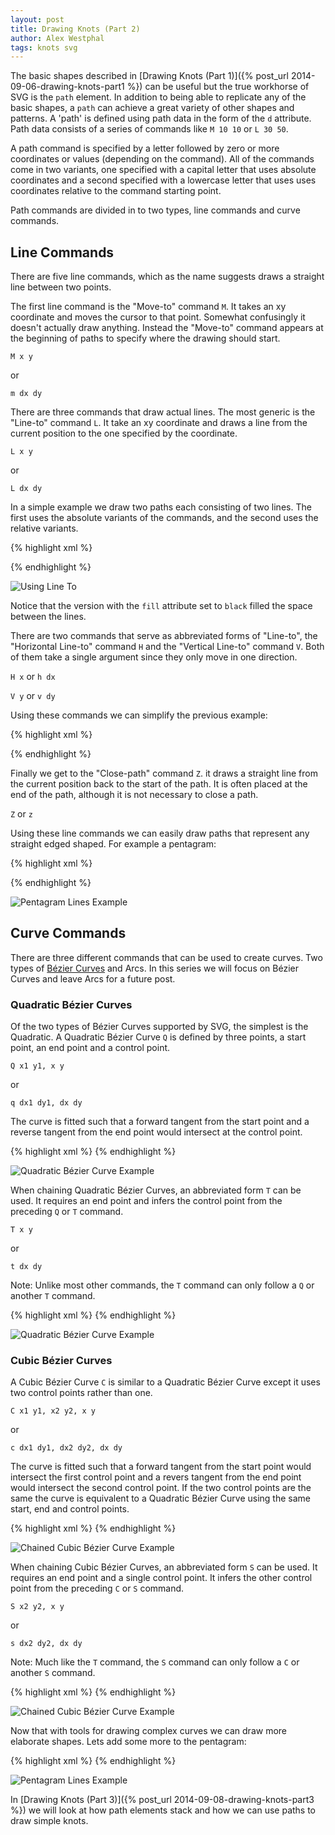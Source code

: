 ```yaml
---
layout: post
title: Drawing Knots (Part 2)
author: Alex Westphal
tags: knots svg
---
```



The basic shapes described in [Drawing Knots (Part 1)]({% post_url 2014-09-06-drawing-knots-part1 %}) can be useful but
the true workhorse of SVG is the `path` element. In addition to being able to replicate any of the basic shapes, a
`path` can achieve a great variety of other shapes and patterns. A 'path' is defined using path data in the form of the
`d` attribute. Path data consists of a series of commands like `M 10 10` or `L 30 50`.

A path command is specified by a letter followed by zero or more coordinates or values (depending on the command). All
of the commands come in two variants, one specified with a capital letter that uses absolute coordinates and a second
specified with a lowercase letter that uses uses coordinates relative to the command starting point.

Path commands are divided in to two types, line commands and curve commands.


## Line Commands

There are five line commands, which as the name suggests draws a straight line between two points.

The first line command is the "Move-to" command `M`. It takes an xy coordinate and moves the cursor to that point.
Somewhat confusingly it doesn't actually draw anything. Instead the "Move-to" command appears at the beginning of paths
to specify where the drawing should start.

`M x y`

or

`m dx dy`

There are three commands that draw actual lines. The most generic is the "Line-to" command `L`. It take an xy coordinate
and draws a line from the current position to the one specified by the coordinate.

`L x y`

or

`L dx dy`

In a simple example we draw two paths each consisting of two lines. The first uses the absolute variants of the
commands, and the second uses the relative variants.

{% highlight xml %}
<path d="M 20 20 L 80 20 L 80 80" fill="black"/>

<path d="m 120 20 l 60 0 l 0 60" stroke="black" fill="transparent"/>
{% endhighlight %}

![Using Line To](/knots/drawing/lines.svg)

Notice that the version with the `fill` attribute set to `black` filled the space between the lines.

There are two commands that serve as abbreviated forms of "Line-to", the "Horizontal Line-to" command `H` and the
"Vertical Line-to" command `V`. Both of them take a single argument since they only move in one direction.

`H x` or `h dx`

`V y` or `v dy`

Using these commands we can simplify the previous example:

{% highlight xml %}
<path d="M 20 20 H 80 V 80" fill="black"/>

<path d="m 120 20 h 60 v 60" stroke="black" fill="transparent"/>
{% endhighlight %}

Finally we get to the "Close-path" command `Z`. it draws a straight line from the current position back to the start of
the path. It is often placed at the end of the path, although it is not necessary to close a path.

`Z` or `z`

Using these line commands we can easily draw paths that represent any straight edged shaped. For example a pentagram:

{% highlight xml %}
<path d="M 100 20 L 118 74 L 72 40 H 128 L 82 74 Z" stroke="black" fill="transparent"/>

{% endhighlight %}

![Pentagram Lines Example](/knots/drawing/pentagram1.svg)


## Curve Commands

There are three different commands that can be used to create curves. Two types of
[Bézier Curves](http://en.wikipedia.org/wiki/Bézier_curve) and Arcs. In this series we will focus on Bézier Curves and
leave Arcs for a future post.


### Quadratic Bézier Curves

Of the two types of Bézier Curves supported by SVG, the simplest is the Quadratic. A Quadratic Bézier Curve `Q` is
defined by three points, a start point, an end point and a control point.

`Q x1 y1, x y`

or

`q dx1 dy1, dx dy`

The curve is fitted such that a forward tangent from the start point and a reverse tangent from the end point would
intersect at the control point.

{% highlight xml %}
<path d="M 50 60 Q 100 20, 150 60" stroke="black" fill="transparent"/>
{% endhighlight %}

![Quadratic Bézier Curve Example](/knots/drawing/quadratic-bezier1.svg)

When chaining Quadratic Bézier Curves, an abbreviated form `T` can be used. It requires an end point and infers the
control point from the preceding `Q` or `T` command.

`T x y`

or

`t dx dy`

Note: Unlike most other commands, the `T` command can only follow a `Q` or another `T` command.

{% highlight xml %}
<path d="M 50 30 Q 100 20, 100 50 T 150 70" stroke="black" fill="transparent"/>
{% endhighlight %}

![Quadratic Bézier Curve Example](/knots/drawing/quadratic-bezier2.svg)


### Cubic Bézier Curves

A Cubic Bézier Curve `C` is similar to a Quadratic Bézier Curve except it uses two control points rather than one.


`C x1 y1, x2 y2, x y`

or

`c dx1 dy1, dx2 dy2, dx dy`

The curve is fitted such that a forward tangent from the start point would intersect the first control point and a
revers tangent from the end point would intersect the second control point. If the two control points are the same the
curve is equivalent to a Quadratic Bézier Curve using the same start, end and control points.

{% highlight xml %}
<path d="M 50 50 C 100 25, 100 75, 150 50" stroke="black" fill="transparent"/>
{% endhighlight %}

![Chained Cubic Bézier Curve Example](/knots/drawing/cubic-bezier1.svg)

When chaining Cubic Bézier Curves, an abbreviated form `S` can be used. It requires an end point and a single control
point. It infers the other control point from the preceding `C` or `S` command.

`S x2 y2, x y`

or

`s dx2 dy2, dx dy`

Note: Much like the `T` command, the `S` command can only follow a `C` or another `S` command.

{% highlight xml %}
<path d="M 30 50 C 65 25, 65 75, 100 50 S 135 75, 170 50" stroke="black" fill="transparent"/>
{% endhighlight %}

![Chained Cubic Bézier Curve Example](/knots/drawing/cubic-bezier2.svg)

Now that with tools for drawing complex curves we can draw more elaborate shapes. Lets add some more to the pentagram:

{% highlight xml %}
<path d="M 100 20 L 120 70 L 70 40 H 130 L 80 70 Z Q 100 50, 130 40 Q 100 50, 120 70 Q 100 50, 80 70 Q 100 50, 70 40 Q 100 50, 100 20" stroke="black" fill="transparent"/>
{% endhighlight %}

![Pentagram Lines Example](/knots/drawing/pentagram2.svg)



In [Drawing Knots (Part 3)]({% post_url 2014-09-08-drawing-knots-part3 %}) we will look at how path elements stack and
how we can use paths to draw simple knots.